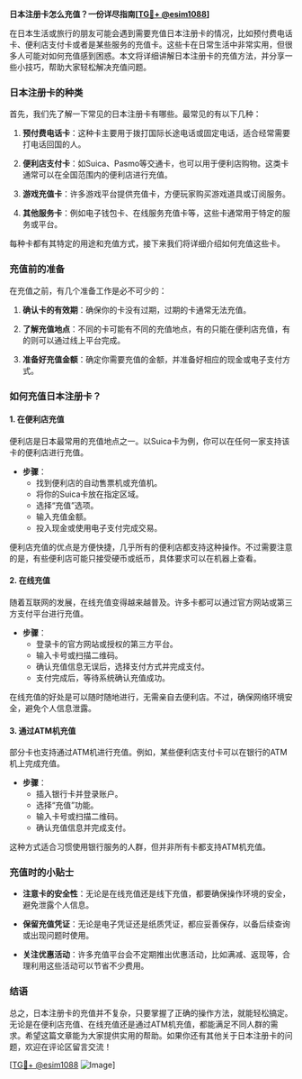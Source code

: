 **日本注册卡怎么充值？一份详尽指南[[TG💪+ @esim1088](https://t.me/s/esim1088)]**

在日本生活或旅行的朋友可能会遇到需要充值日本注册卡的情况，比如预付费电话卡、便利店支付卡或者是某些服务的充值卡。这些卡在日常生活中非常实用，但很多人可能对如何充值感到困惑。本文将详细讲解日本注册卡的充值方法，并分享一些小技巧，帮助大家轻松解决充值问题。

### 日本注册卡的种类

首先，我们先了解一下常见的日本注册卡有哪些。最常见的有以下几种：

1. **预付费电话卡**：这种卡主要用于拨打国际长途电话或固定电话，适合经常需要打电话回国的人。
   
2. **便利店支付卡**：如Suica、Pasmo等交通卡，也可以用于便利店购物。这类卡通常可以在全国范围内的便利店进行充值。

3. **游戏充值卡**：许多游戏平台提供充值卡，方便玩家购买游戏道具或订阅服务。

4. **其他服务卡**：例如电子钱包卡、在线服务充值卡等，这些卡通常用于特定的服务或平台。

每种卡都有其特定的用途和充值方式，接下来我们将详细介绍如何充值这些卡。

### 充值前的准备

在充值之前，有几个准备工作是必不可少的：

1. **确认卡的有效期**：确保你的卡没有过期，过期的卡通常无法充值。

2. **了解充值地点**：不同的卡可能有不同的充值地点，有的只能在便利店充值，有的则可以通过线上平台完成。

3. **准备好充值金额**：确定你需要充值的金额，并准备好相应的现金或电子支付方式。

### 如何充值日本注册卡？

#### 1. 在便利店充值

便利店是日本最常用的充值地点之一。以Suica卡为例，你可以在任何一家支持该卡的便利店进行充值。

- **步骤**：
  - 找到便利店的自动售票机或充值机。
  - 将你的Suica卡放在指定区域。
  - 选择“充值”选项。
  - 输入充值金额。
  - 投入现金或使用电子支付完成交易。

便利店充值的优点是方便快捷，几乎所有的便利店都支持这种操作。不过需要注意的是，有些便利店可能只接受硬币或纸币，具体要求可以在机器上查看。

#### 2. 在线充值

随着互联网的发展，在线充值变得越来越普及。许多卡都可以通过官方网站或第三方支付平台进行充值。

- **步骤**：
  - 登录卡的官方网站或授权的第三方平台。
  - 输入卡号或扫描二维码。
  - 确认充值信息无误后，选择支付方式并完成支付。
  - 支付完成后，等待系统确认充值成功。

在线充值的好处是可以随时随地进行，无需亲自去便利店。不过，确保网络环境安全，避免个人信息泄露。

#### 3. 通过ATM机充值

部分卡也支持通过ATM机进行充值。例如，某些便利店支付卡可以在银行的ATM机上完成充值。

- **步骤**：
  - 插入银行卡并登录账户。
  - 选择“充值”功能。
  - 输入卡号或扫描二维码。
  - 确认充值信息并完成支付。

这种方式适合习惯使用银行服务的人群，但并非所有卡都支持ATM机充值。

### 充值时的小贴士

- **注意卡的安全性**：无论是在线充值还是线下充值，都要确保操作环境的安全，避免泄露个人信息。
  
- **保留充值凭证**：无论是电子凭证还是纸质凭证，都应妥善保存，以备后续查询或出现问题时使用。

- **关注优惠活动**：许多充值平台会不定期推出优惠活动，比如满减、返现等，合理利用这些活动可以节省不少费用。

### 结语

总之，日本注册卡的充值并不复杂，只要掌握了正确的操作方法，就能轻松搞定。无论是在便利店充值、在线充值还是通过ATM机充值，都能满足不同人群的需求。希望这篇文章能为大家提供实用的帮助。如果你还有其他关于日本注册卡的问题，欢迎在评论区留言交流！

[[TG💪+ @esim1088](https://t.me/s/esim1088) ![Image](https://i.postimg.cc/4NQfJmqS/Snipaste-2025-05-13-00-14-12.png)]